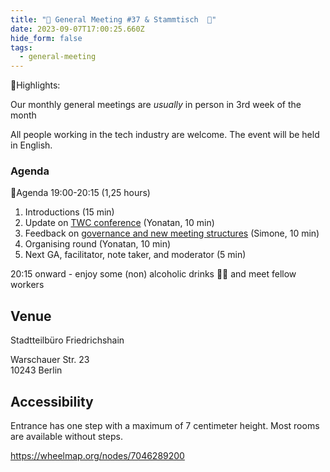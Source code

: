 ```yaml
---
title: "🎉 General Meeting #37 & Stammtisch  🍻"
date: 2023-09-07T17:00:25.660Z
hide_form: false
tags:
  - general-meeting
---
```

💫Highlights: 

Our monthly general meetings are *usually* in person in 3rd week of the month

All people working in the tech industry are welcome. The event will be held in English.

### Agenda

📝Agenda 19:00-20:15 (1,25 hours)

1. Introductions (15 min)
2. Update on [TWC conference](https://techworkersberlin.com/events/tech-conference-2023) (Yonatan, 10 min)
3. Feedback on [governance and new meeting structures](https://www.notion.so/Member-s-Handbook-1-1-WIP-bf7b1112ffe9499497dc2cea962a6a95?pvs=4) (Simone, 10 min)
4. Organising round (Yonatan, 10 min)
5. Next GA, facilitator, note taker, and moderator (5 min)

20:15 onward - enjoy some (non) alcoholic drinks 🍻🥤 and meet fellow workers

## Venue

Stadtteilbüro Friedrichshain

Warschauer Str. 23\
10243 Berlin

## Accessibility

Entrance has one step with a maximum of 7 centimeter height. Most rooms are available without steps.

<https://wheelmap.org/nodes/7046289200>